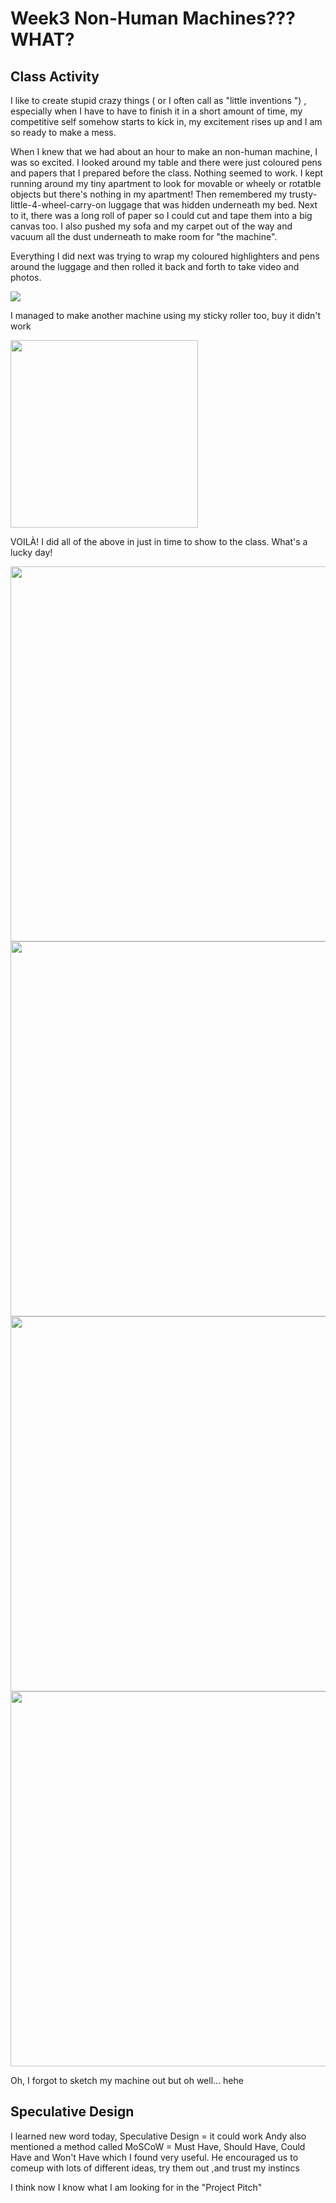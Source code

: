 # Week3 Non-Human Machines??? WHAT?

## Class Activity

I like to create stupid crazy things ( or I often call as "little inventions ") , especially when I have to have to finish it in a short amount of time, my competitive self somehow starts to kick in, my excitement rises up and I am so ready to make a mess. 

When I knew that we had about an hour to make an non-human machine, I was so excited. I looked around my table and there were just coloured pens and papers that I prepared before the class. Nothing seemed to work. I kept running around my tiny apartment to look for movable or wheely or rotatble objects but there's nothing in my apartment! Then remembered my trusty-little-4-wheel-carry-on luggage that was hidden underneath my bed. Next to it, there was a long roll of paper so I could cut and tape them into a big canvas too. I also pushed my sofa and my carpet out of the way and vacuum all the dust underneath to make room for "the machine". 

Everything I did next was trying to wrap my coloured highlighters and pens around the luggage and then rolled it back and forth to take video and photos.

![](roller2.gif)

I managed to make another machine using my sticky roller too, buy it didn't work

<img src="https://github.com/kathyminhanh97/slavetothealgorithm/blob/master/week3/IMG_4638.jpg" width= "300" > 

VOILÀ! I did all of the above in just in time to show to the class. What's a lucky day!

<img src="https://github.com/kathyminhanh97/slavetothealgorithm/blob/master/week3/IMG_4084.jpg" width= "600" > 

<img src="https://github.com/kathyminhanh97/slavetothealgorithm/blob/master/week3/IMG_4085.jpg" width= "600" > 

<img src="https://github.com/kathyminhanh97/slavetothealgorithm/blob/master/week3/IMG_4092.jpg" width= "600" > 

<img src="https://github.com/kathyminhanh97/slavetothealgorithm/blob/master/week3/IMG_4094.jpg" width= "600" > 

Oh, I forgot to sketch my machine out but oh well... hehe

## Speculative Design
I learned new word today, Speculative Design = it could work
Andy also mentioned a method called MoSCoW = Must Have, Should Have, Could Have and Won't Have which I found very useful.
He encouraged us to comeup with lots of different ideas, try them out ,and trust my instincs

I think now I know what I am looking for in the "Project Pitch"
